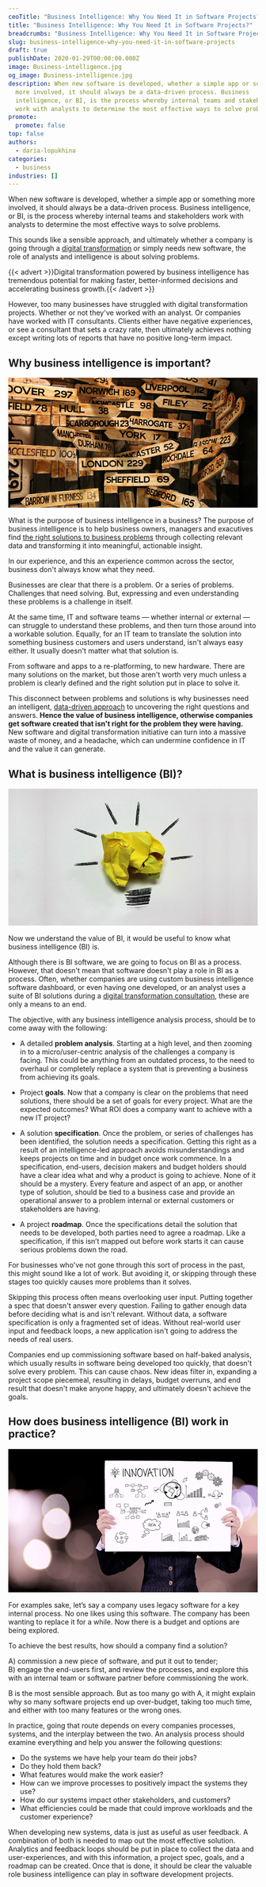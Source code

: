 ```yaml
---
ceoTitle: "Business Intelligence: Why You Need It in Software Projects?"
title: "Business Intelligence: Why You Need It in Software Projects?"
breadcrumbs: "Business Intelligence: Why You Need It in Software Projects?"
slug: business-intelligence-why-you-need-it-in-software-projects
draft: true
publishDate: 2020-01-29T00:00:00.000Z
image: Business-intelligence.jpg
og_image: Business-intelligence.jpg
description: When new software is developed, whether a simple app or something
  more involved, it should always be a data-driven process. Business
  intelligence, or BI, is the process whereby internal teams and stakeholders
  work with analysts to determine the most effective ways to solve problems.
promote:
  promote: false
top: false
authors:
  - daria-lopukhina
categories:
  - business
industries: []
---
```

When new software is developed, whether a simple app or something more involved, it should always be a data-driven process. Business intelligence, or BI, is the process whereby internal teams and stakeholders work with analysts to determine the most effective ways to solve problems.

This sounds like a sensible approach, and ultimately whether a company is going through a <a href="https://anadea.info/blog/digital-transformation" target="_blank">digital transformation</a> or simply needs new software, the role of analysts and intelligence is about solving problems.

{{< advert >}}Digital transformation powered by business intelligence has tremendous potential for making faster, better-informed decisions and accelerating business growth.{{< /advert >}}

However, too many businesses have struggled with digital transformation projects. Whether or not they've worked with an analyst. Or companies have worked with IT consultants. Clients either have negative experiences, or see a consultant that sets a crazy rate, then ultimately achieves nothing except writing lots of reports that have no positive long-term impact.

## Why business intelligence is important?

![Importance of business intelligence](Importance-of-business-intelligence.jpg)

What is the purpose of business intelligence in a business? The purpose of business intelligence is to help business owners, managers and exacutives find <a href="https://anadea.info/services/business-analysis" target="_blank">the right solutions to business problems</a> through collecting relevant data and transforming it into meaningful, actionable insight.

In our experience, and this an experience common across the sector, business don't always know what they need.

Businesses are clear that there is a problem. Or a series of problems. Challenges that need solving. But, expressing and even understanding these problems is a challenge in itself.

At the same time, IT and software teams — whether internal or external — can struggle to understand these problems, and then turn those around into a workable solution. Equally, for an IT team to translate the solution into something business customers and users understand, isn't always easy either. It usually doesn't matter what that solution is.

From software and apps to a re-platforming, to new hardware. There are many solutions on the market, but those aren't worth very much unless a problem is clearly defined and the right solution put in place to solve it.

This disconnect between problems and solutions is why businesses need an intelligent, <a href="https://www.forbes.com/sites/sap/2017/11/01/business-intelligence-emboldens-digital-transformation/#13b0d3625530" target="_blank"> data-driven approach</a> to uncovering the right questions and answers. **Hence the value of business intelligence, otherwise companies get software created that isn't right for the problem they were having.** New software and digital transformation initiative can turn into a massive waste of money, and a headache, which can undermine confidence in IT and the value it can generate.

## What is business intelligence (BI)?

![Basic business intelligence concepts](Basic-business-intelligence-concepts.jpg)

Now we understand the value of BI, it would be useful to know what business intelligence (BI) is.

Although there is BI software, we are going to focus on BI as a process. However, that doesn't mean that software doesn't play a role in BI as a process. Often, whether companies are using custom business intelligence software dashboard, or even having one developed, or an analyst uses a suite of BI solutions during a <a href="https://anadea.info/services/consulting-and-audit" target="_blank">digital transformation consultation</a>, these are only a means to an end.

The objective, with any business intelligence analysis process, should be to come away with the following:

* A detailed **problem analysis**. Starting at a high level, and then zooming in to a micro/user-centric analysis of the challenges a company is facing. This could be anything from an outdated process, to the need to overhaul or completely replace a system that is preventing a business from achieving its goals.

* Project **goals**. Now that a company is clear on the problems that need solutions, there should be a set of goals for every project. What are the expected outcomes? What ROI does a company want to achieve with a new IT project?

* A solution **specification**. Once the problem, or series of challenges has been identified, the solution needs a specification. Getting this right as a result of an intelligence-led approach avoids misunderstandings and keeps projects on time and in budget once work commence. In a specification, end-users, decision makers and budget holders should have a clear idea what and why a product is going to achieve. None of it should be a mystery. Every feature and aspect of an app, or another type of solution, should be tied to a business case and provide an operational answer to a problem internal or external customers or stakeholders are having.

* A project **roadmap**. Once the specifications detail the solution that needs to be developed, both parties need to agree a roadmap. Like a specification, if this isn’t mapped out before work starts it can cause serious problems down the road.

For businesses who've not gone through this sort of process in the past, this might sound like a lot of work. But avoiding it, or skipping through these stages too quickly causes more problems than it solves.

Skipping this process often means overlooking user input. Putting together a spec that doesn't answer every question. Failing to gather enough data before deciding what is and isn't relevant. Without data, a software specification is only a fragmented set of ideas. Without real-world user input and feedback loops, a new application isn't going to address the needs of real users.

Companies end up commissioning software based on half-baked analysis, which usually results in software being developed too quickly, that doesn't solve every problem. This can cause chaos. New ideas filter in, expanding a project scope piecemeal, resulting in delays, budget overruns, and end result that doesn't make anyone happy, and ultimately doesn't achieve the goals.

## How does business intelligence (BI) work in practice?

![Business intelligence process](Business-intelligence-process.jpg)

For examples sake, let’s say a company uses legacy software for a key internal process. No one likes using this software. The company has been wanting to replace it for a while. Now there is a budget and options are being explored.

To achieve the best results, how should a company find a solution?

A) commission a new piece of software, and put it out to tender; <br>
B) engage the end-users first, and review the processes, and explore this with an internal team or software partner before commissioning the work.

B is the most sensible approach. But as too many go with A, it might explain why so many software projects end up over-budget, taking too much time, and either with too many features or the wrong ones.

In practice, going that route depends on every companies processes, systems, and the interplay between the two. An analysis process should examine everything and help you answer the following questions:

* Do the systems we have help your team do their jobs?
* Do they hold them back?
* What features would make the work easier?
* How can we improve processes to positively impact the systems they use?
* How do our systems impact other stakeholders, and customers?
* What efficiencies could be made that could improve workloads and the customer experience?

When developing new systems, data is just as useful as user feedback. A combination of both is needed to map out the most effective solution. Analytics and feedback loops should be put in place to collect the data and user-experiences, and with this information, a project spec, goals, and a roadmap can be created. Once that is done, it should be clear the valuable role business intelligence can play in software development projects.
